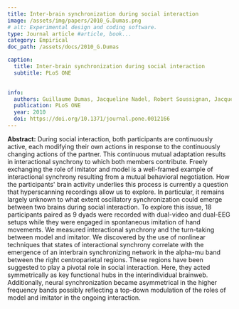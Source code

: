 ```yaml
---
title: Inter-brain synchronization during social interaction
image: /assets/img/papers/2010_G.Dumas.png
# alt: Experimental design and coding software.
type: Journal article #article, book...
category: Empirical
doc_path: /assets/docs/2010_G.Dumas

caption:
  title: Inter-brain synchronization during social interaction
  subtitle: PLoS ONE
  

info:
  authors: Guillaume Dumas, Jacqueline Nadel, Robert Soussignan, Jacques Martinerie, Line Garnero
  publication: PLoS ONE
  year: 2010
  doi: https://doi.org/10.1371/journal.pone.0012166
---
```

**Abstract:** 
During social interaction, both participants are continuously active, each modifying their own actions in response to the continuously changing actions of the partner. This continuous mutual adaptation results in interactional synchrony to which both members contribute. Freely exchanging the role of imitator and model is a well-framed example of interactional synchrony resulting from a mutual behavioral negotiation. How the participants' brain activity underlies this process is currently a question that hyperscanning recordings allow us to explore. In particular, it remains largely unknown to what extent oscillatory synchronization could emerge between two brains during social interaction. To explore this issue, 18 participants paired as 9 dyads were recorded with dual-video and dual-EEG setups while they were engaged in spontaneous imitation of hand movements. We measured interactional synchrony and the turn-taking between model and imitator. We discovered by the use of nonlinear techniques that states of interactional synchrony correlate with the emergence of an interbrain synchronizing network in the alpha-mu band between the right centroparietal regions. These regions have been suggested to play a pivotal role in social interaction. Here, they acted symmetrically as key functional hubs in the interindividual brainweb. Additionally, neural synchronization became asymmetrical in the higher frequency bands possibly reflecting a top-down modulation of the roles of model and imitator in the ongoing interaction.<br>

<!-- **Key Words:** -->